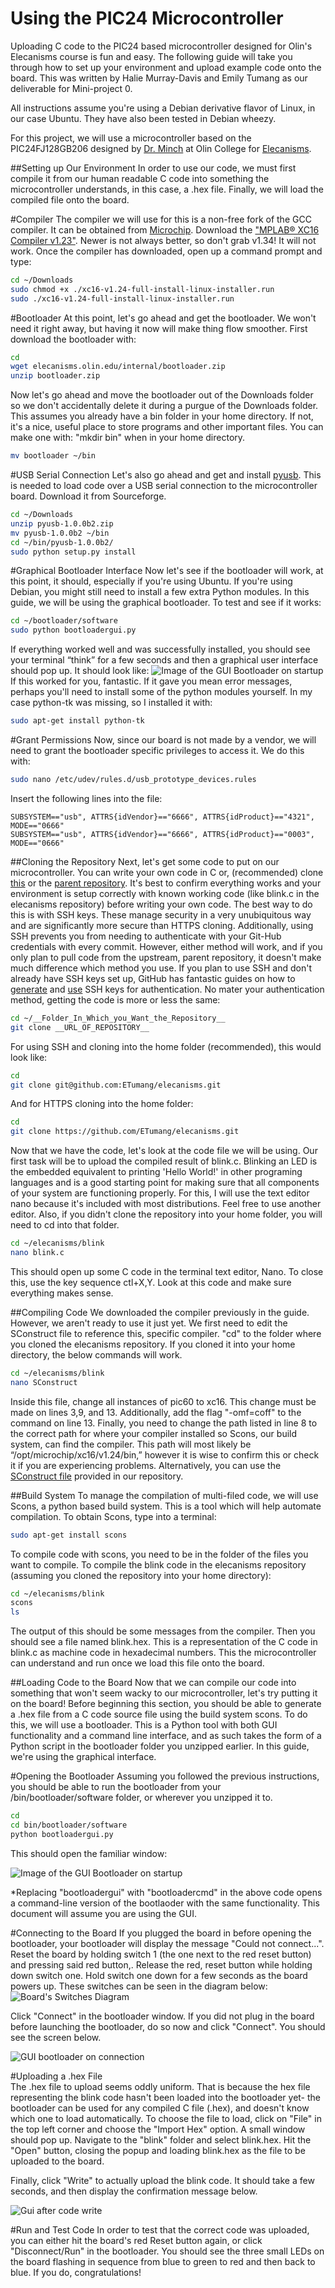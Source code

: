 Using the PIC24 Microcontroller
======

Uploading C code to the PIC24 based microcontroller designed for Olin's Elecanisms course is fun and easy. The following guide will take you through how to set up your environment and upload example code onto the board. This was written by Halie Murray-Davis and Emily Tumang as our deliverable for Mini-project 0. 

All instructions assume you're using a Debian derivative flavor of Linux, in our case Ubuntu. They have also been tested in Debian wheezy. 

For this project, we will use a microcontroller based on the PIC24FJ128GB206 designed by [Dr. Minch](https://github.com/bminch) at Olin College for [Elecanisms](http://elecanisms.olin.edu/). 

##Setting up Our Environment
In order to use our code, we must first compile it from our human readable C code into something the microcontroller understands, in this case, a .hex file. Finally, we will load the compiled file onto the board. 

#Compiler
The compiler we will use for this is a non-free fork of the GCC compiler. It can be obtained from [Microchip](http://www.microchip.com/pagehandler/en_us/devtools/mplabxc/). Download the ["MPLAB® XC16 Compiler v1.23"](http://www.microchip.com/mplabxc16linux). Newer is not always better, so don't grab v1.34! It will not work. Once the compiler has downloaded, open up a command prompt and type: 
```bash
cd ~/Downloads
sudo chmod +x ./xc16-v1.24-full-install-linux-installer.run
sudo ./xc16-v1.24-full-install-linux-installer.run
```
#Bootloader
At this point, let's go ahead and get the bootloader. We won't need it right away, but having it now will make thing flow smoother. First download the bootloader with: 
```bash
cd 
wget elecanisms.olin.edu/internal/bootloader.zip
unzip bootloader.zip
```
Now let's go ahead and move the bootloader out of the Downloads folder so we don't accidentally delete it during a purgue of the Downloads folder. This assumes you already have a bin folder in your home directory. If not, it's a nice, useful place to store programs and other important files. You can make one with: "mkdir bin" when in your home directory. 
```bash
mv bootloader ~/bin
```

#USB Serial Connection
Let's also go ahead and get and install [pyusb](http://sourceforge.net/projects/pyusb). This is needed to load code over a USB serial connection to the microcontroller board. Download it from Sourceforge. 
```bash
cd ~/Downloads
unzip pyusb-1.0.0b2.zip
mv pyusb-1.0.0b2 ~/bin
cd ~/bin/pyusb-1.0.0b2/
sudo python setup.py install
```

#Graphical Bootloader Interface
Now let's see if the bootloader will work, at this point, it should, especially if you're using Ubuntu. If you're using Debian, you might still need to install a few extra Python modules. In this guide, we will be using the graphical bootloader. To test and see if it works:
```bash
cd ~/bootloader/software
sudo python bootloadergui.py 
```
If everything worked well and was successfully installed, you should see your terminal “think” for a few seconds and then a graphical user interface should pop up. It should look like:
![Image of the GUI Bootloader on startup](https://github.com/hmurraydavis/elecanisms/blob/master/blink/GUI_Bootloader_opens.jpg)
If this worked for you, fantastic. If it gave you mean error messages, perhaps you'll need to install some of the python modules yourself. In my case python-tk was missing, so I installed it with: 
```bash
sudo apt-get install python-tk
```

#Grant Permissions
Now, since our board is not made by a vendor, we will need to grant the bootloader specific privileges to access it. We do this with:
```bash 
sudo nano /etc/udev/rules.d/usb_prototype_devices.rules
```
Insert the following lines into the file:
```
SUBSYSTEM=="usb", ATTRS{idVendor}=="6666", ATTRS{idProduct}=="4321", MODE=="0666"
SUBSYSTEM=="usb", ATTRS{idVendor}=="6666", ATTRS{idProduct}=="0003", MODE=="0666"
```
##Cloning the Repository
Next, let's get some code to put on our microcontroller. You can write your own code in C or, (recommended) clone [this](https://github.com/ETumang/elecanisms) or the [parent repository](https://github.com/OlinElecanisms/elecanisms). It's best to confirm everything works and your environment is setup correctly with known working code (like blink.c in the elecanisms repository) before writing your own code. The best way to do this is with SSH keys. These manage security in a very unubiquitous way and are significantly more secure than HTTPS cloning. Additionally, using SSH prevents you from needing to authenticate with your Git-Hub credentials with every commit. However, either method will work, and if you only plan to pull code from the upstream, parent repository, it doesn't make much difference which method you use. If you plan to use SSH and don't already have SSH keys set up, GitHub has fantastic guides on how to [generate](https://help.github.com/articles/generating-ssh-keys/) and [use](https://help.github.com/articles/which-remote-url-should-i-use/#cloning-with-ssh) SSH keys for authentication. No mater your authentication method, getting the code is more or less the same:
```bash
cd ~/__Folder_In_Which_you_Want_the_Repository__
git clone __URL_OF_REPOSITORY__
```
For using SSH and cloning into the home folder (recommended), this would look like: 
```bash
cd
git clone git@github.com:ETumang/elecanisms.git
```
And for HTTPS cloning into the home folder:
```bash
cd
git clone https://github.com/ETumang/elecanisms.git
```

Now that we have the code, let's look at the code file we will be using. Our first task will be to upload the compiled result of blink.c. Blinking an LED is the embedded equivalent to printing 'Hello World!' in other programing languages and is a good starting point for making sure that all components of your system are functioning properly. For this, I will use the text editor nano because it's included with most distributions. Feel free to use another editor. Also, if you didn't clone the repository into your home folder, you will need to cd into that folder.
```bash
cd ~/elecanisms/blink
nano blink.c
```
This should open up some C code in the terminal text editor, Nano. To close this, use the key sequence ctl+X,Y. Look at this code and make sure everything makes sense. 

##Compiling Code
We downloaded the compiler previously in the guide. However, we aren't ready to use it just yet. We first need to edit the SConstruct file to reference this, specific compiler. "cd" to the folder where you cloned the elecanisms repository. If you cloned it into your home directory, the below commands will work. 

```bash
cd ~/elecanisms/blink
nano SConstruct
```
Inside this file, change all instances of pic60 to xc16. This change must be made on lines 3,9, and 13. Additionally, add the flag "-omf=coff" to the command on line 13. Finally, you need to change the path listed in line 8 to the correct path for where your compiler installed so Scons, our build system, can find the compiler. This path will most likely be “/opt/microchip/xc16/v1.24/bin,” however it is wise to confirm this or check it if you are experiencing problems. Alternatively, you can use the [SConstruct file](https://github.com/ETumang/elecanisms/blob/master/blink/SConstruct) provided in our repository. 

##Build System
To manage the compilation of multi-filed code, we will use Scons, a python based build system. This is a tool which will help automate compilation. To obtain Scons, type into a terminal: 
```bash
sudo apt-get install scons
```

To compile code with scons, you need to be in the folder of the files you want to compile. To compile the blink code in the elecanisms repository (assuming you cloned the repository into your home directory):
```bash
cd ~/elecanisms/blink
scons
ls
```
The output of this should be some messages from the compiler. Then you should see a file named blink.hex. This is a representation of the C code in blink.c as machine code in hexadecimal numbers. This the microcontroller can understand and run once we load this file onto the board. 


##Loading Code to the Board
Now that we can compile our code into something that won't seem wacky to our microcontroller, let's try putting it on the board! Before beginning this section, you should be able to generate a .hex file from a C code source file using the build system scons. To do this, we will use a bootloader. This is a Python tool with both GUI functionality and a command line interface, and as such takes the form of a Python script in the bootloader folder you unzipped earlier. In this guide, we're using the graphical interface. 

#Opening the Bootloader
Assuming you followed the previous instructions, you should be able to run the bootloader from your /bin/bootloader/software folder, or wherever you unzipped it to.
 ```bash
 cd
 cd bin/bootloader/software
 python bootloadergui.py
 ```
 This should open the familiar window:
 
 ![Image of the GUI Bootloader on startup](https://github.com/hmurraydavis/elecanisms/blob/master/blink/GUI_Bootloader_opens.jpg)
 
*Replacing "bootloadergui" with "bootloadercmd" in the above code opens a command-line version of the bootlaoder with the same functionality. This document will assume you are using the GUI.
 
#Connecting to the Board
If you plugged the board in before opening the bootloader, your bootloader will display the message "Could not connect...". Reset the board by holding switch 1 (the one next to the red reset button) and pressing said red button,. Release the red, reset button while holding down switch one. Hold switch one down for a few seconds as the board powers up. These switches can be seen in the diagram below: 
![Board's Switches Diagram](https://github.com/hmurraydavis/elecanisms/blob/master/blink/Pic24_board_diagram.jpg)

Click "Connect" in the bootloader window. If you did not plug in the board before launching the bootloader, do so now and click "Connect". You should see the screen below.

![GUI bootloader on connection](https://github.com/hmurraydavis/elecanisms/blob/master/blink/Connected_to_Elecanisms_Board_GUI_Bootloader.jpg)

#Uploading a .hex File  
The .hex file to upload seems oddly uniform. That is because the hex file representing the blink code hasn't been loaded into the bootloader yet- the bootloader can be used for any compiled C file (.hex), and doesn't know which one to load automatically. To choose the file to load, click on "File" in the top left corner and choose the "Import Hex" option. A small window should pop up. Navigate to the "blink" folder and select blink.hex. Hit the "Open" button, closing the popup and loading blink.hex as the file to be uploaded to the board. 

Finally, click "Write" to actually upload the blink code. It should take a few seconds, and then display the confirmation message below.

![Gui after code write](https://github.com/hmurraydavis/elecanisms/blob/master/blink/Write_Successful_GUI_Bootloader.jpg)

#Run and Test Code
In order to test that the correct code was uploaded, you can either hit the board's red Reset button again, or click "Disconnect/Run" in the bootloader. You should see the three small LEDs on the board flashing in sequence from blue to green to red and then back to blue.  If you do, congratulations! 
